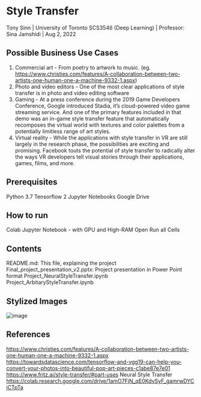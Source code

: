 # Style Transfer

Tony Sinn |  University of Toronto SCS3546 (Deep Learning) | Professor: Sina Jamshidi | Aug 2, 2022

## Possible Business Use Cases
1) Commercial art -  From poetry to artwork to music. (eg. https://www.christies.com/features/A-collaboration-between-two-artists-one-human-one-a-machine-9332-1.aspx)
2) Photo and video editors - One of the most clear applications of style transfer is in photo and video editing software
3) Gaming - At a press conference during the 2019 Game Developers Conference, Google introduced Stadia, it’s cloud-powered video game streaming service. And one of the primary features included in that demo was an in-game style transfer feature that automatically recomposes the virtual world with textures and color palettes from a potentially limitless range of art styles.
4) Virtual reality - While the applications with style transfer in VR are still largely in the research phase, the possibilities are exciting and promising. Facebook touts the potential of style transfer to radically alter the ways VR developers tell visual stories through their applications, games, films, and more.
## Prerequisites
Python 3.7
Tensorflow 2
Jupyter Notebooks
Google Drive

## How to run

Colab Jupyter Notebook - with GPU and High-RAM
Open
Run all Cells

## Contents
README.md: This file, explaining the project
Final_project_presentation_v2.pptx: Project presentation in Power Point format
Project_NeuralStyleTransfer.ipynb
Project_ArbitaryStyleTransfer.ipynb


## Stylized Images
![image](https://user-images.githubusercontent.com/32421212/180916069-4e9116ca-db7b-4fae-b844-92d8312c99de.png)


## References
https://www.christies.com/features/A-collaboration-between-two-artists-one-human-one-a-machine-9332-1.aspx
https://towardsdatascience.com/tensorflow-and-vgg19-can-help-you-convert-your-photos-into-beautiful-pop-art-pieces-c1abe87e7e01
https://www.fritz.ai/style-transfer/#part-uses
Neural Style Transfer https://colab.research.google.com/drive/1amO7FjN_qE0KdvSyF_gamrwDYCiCTpTa

